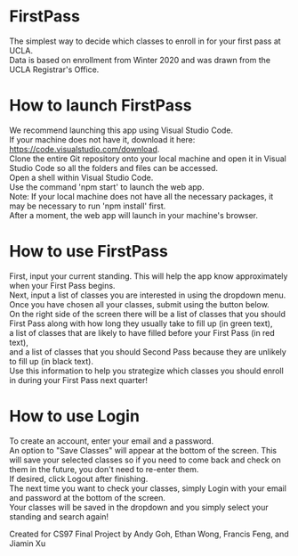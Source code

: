 # FirstPass
The simplest way to decide which classes to enroll in for your first pass at UCLA. <br/>
  Data is based on enrollment from Winter 2020 and was drawn from the UCLA Registrar's Office.

# How to launch FirstPass
We recommend launching this app using Visual Studio Code. <br/>
If your machine does not have it, download it here: https://code.visualstudio.com/download. <br/>
Clone the entire Git repository onto your local machine and open it in Visual Studio Code so all the folders and files can be accessed.<br/>
Open a shell within Visual Studio Code.<br/>
Use the command 'npm start' to launch the web app.<br/>
Note: If your local machine does not have all the necessary packages, it may be necessary to run 'npm install' first.<br/>
After a moment, the web app will launch in your machine's browser.<br/>

# How to use FirstPass
First, input your current standing. This will help the app know approximately when your First Pass begins.<br/>
Next, input a list of classes you are interested in using the dropdown menu.<br/>
Once you have chosen all your classes, submit using the button below. <br/>
On the right side of the screen there will be a list of classes that you should First Pass along with how long they usually take to fill up (in green text),<br/>
a list of classes that are likely to have filled before your First Pass (in red text), <br/>
and a list of classes that you should Second Pass because they are unlikely to fill up (in black text).<br/>
Use this information to help you strategize which classes you should enroll in during your First Pass next quarter!<br/>

# How to use Login
To create an account, enter your email and a password.<br/>
An option to "Save Classes" will appear at the bottom of the screen. This will save your selected classes so if you need to come back 
and check on them in the future, you don't need to re-enter them.<br/>
If desired, click Logout after finishing.<br/>
The next time you want to check your classes, simply Login with your email and password at the bottom of the screen. <br/>
Your classes will be saved in the dropdown and you simply select your standing and search again!<br/>


Created for CS97 Final Project by Andy Goh, Ethan Wong, Francis Feng, and Jiamin Xu
